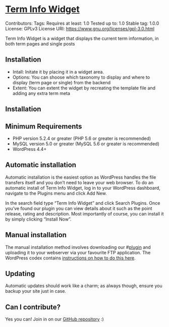 
# [Term Info Widget](https:///github.com/socialityDev/Term-Info-Widget/)
Contributors:
Tags:
Requires at least: 1.0
Tested up to: 1.0
Stable tag: 1.0.0
License: GPLv3
License URI: https://www.gnu.org/licenses/gpl-3.0.html

Term Info Widget is a widget that displays the current term information, in both term pages and single posts

## Installation 

* Intall: Initate it by placing it in a widget area. 
* Options: You can shoose which taxonomy to display and where to display (term page or single) from the backend
* Extent: You can extent the widget by recreating the template file and adding any extra term meta

## Installation 

## Minimum Requirements 

* PHP version 5.2.4 or greater (PHP 5.6 or greater is recommended)
* MySQL version 5.0 or greater (MySQL 5.6 or greater is recommended)
* WordPress 4.4+

## Automatic installation 

Automatic installation is the easiest option as WordPress handles the file transfers itself and you don’t need to leave your web browser. To do an automatic install of Term Info Widget, log in to your WordPress dashboard, navigate to the Plugins menu and click Add New.

In the search field type “Term Info Widget” and click Search Plugins. Once you’ve found our plugin you can view details about it such as the point release, rating and description. Most importantly of course, you can install it by simply clicking “Install Now”.

## Manual installation 

The manual installation method involves downloading our #[plugin](https:///github.com/socialityDev/Term-Info-Widget/) and uploading it to your webserver via your favourite FTP application. The WordPress codex contains [instructions on how to do this here](https://codex.wordpress.org/Managing_Plugins#Manual_Plugin_Installation).

## Updating 

Automatic updates should work like a charm; as always though, ensure you backup your site just in case.

## Can I contribute? 

Yes you can! Join in on our [GitHub repository](https:///github.com/socialityDev/Term-Info-Widget/) :)